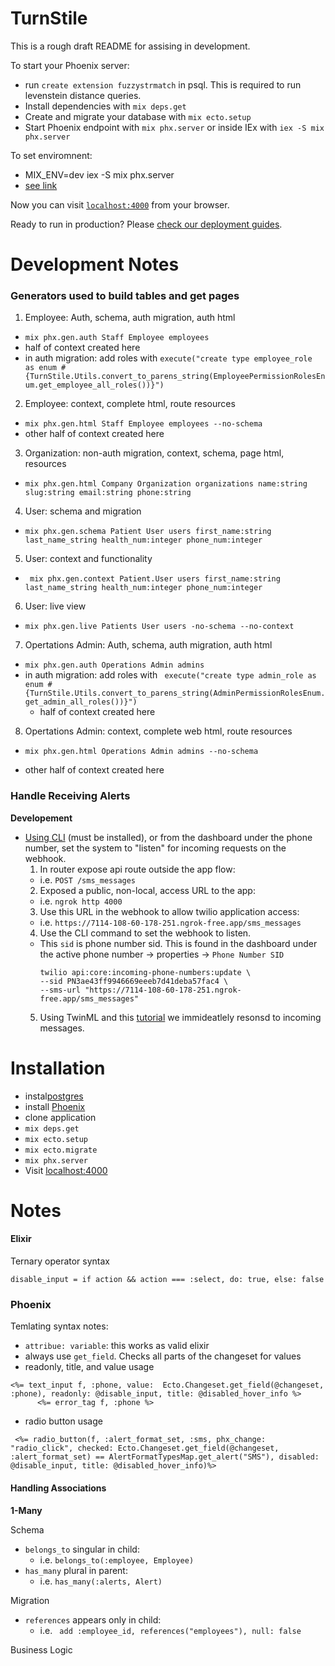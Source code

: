 # TurnStile

This is a rough draft README for assising in development.

To start your Phoenix server:
  * run `create extension fuzzystrmatch` in psql. This is required to run levenstein distance queries.
  * Install dependencies with `mix deps.get`
  * Create and migrate your database with `mix ecto.setup`
  * Start Phoenix endpoint with `mix phx.server` or inside IEx with `iex -S mix phx.server`

To set enviromnent:
  * MIX_ENV=dev iex -S mix phx.server
  * [see link](https://elixirforum.com/t/where-how-does-the-mix-environment-variable-get-set/3805/3?u=chrisdel101)

Now you can visit [`localhost:4000`](http://localhost:4000) from your browser.

Ready to run in production? Please [check our deployment guides](https://hexdocs.pm/phoenix/deployment.html).
# Development Notes

### Generators used to build tables and get pages

1. Employee: Auth, schema, auth migration, auth html 
  - `mix phx.gen.auth Staff Employee employees`  
  - half of context created here
  - in auth migration: add roles with `execute("create type employee_role as enum #{TurnStile.Utils.convert_to_parens_string(EmployeePermissionRolesEnum.get_employee_all_roles())}")` 
2. Employee: context, complete html, route resources 
  - `mix phx.gen.html Staff Employee employees --no-schema`
  - other half of context created here
3. Organization: non-auth migration, context, schema, page html, resources
- `mix phx.gen.html Company Organization organizations name:string slug:string email:string phone:string`
4. User: schema and migration
 - `mix phx.gen.schema Patient User users first_name:string last_name_string health_num:integer phone_num:integer`
5. User: context and functionality
- ` mix phx.gen.context Patient.User users first_name:string last_name_string health_num:integer phone_num:integer`
6. User: live view
-  `mix phx.gen.live Patients User users -no-schema --no-context`
7. Opertations Admin: Auth, schema, auth migration, auth html 
- `mix phx.gen.auth Operations Admin admins`
- in auth migration: add roles with ` execute("create type admin_role as enum #{TurnStile.Utils.convert_to_parens_string(AdminPermissionRolesEnum.get_admin_all_roles())}")`
  - half of context created here
8. Opertations Admin: context, complete web html, route resources 
* `mix phx.gen.html Operations Admin admins --no-schema`
- other half of context created here

### Handle Receiving Alerts
__Developement__
- [Using CLI](https://www.twilio.com/docs/twilio-cli/examples/explore-sms#have-your-phone-number-respond-to-incoming-sms) (must be installed), or from the dashboard under the phone number, set the system to "listen" for incoming requests on the webhook. 
  1. In router expose api route outside the app flow: 
    - i.e. `POST /sms_messages`
  2. Exposed a public, non-local, access URL to the app: 
    - i.e. `ngrok http 4000`
  3. Use this URL in the webhook to allow twilio application access:
    - i.e. `https://7114-108-60-178-251.ngrok-free.app/sms_messages`
  4. Use the CLI command to set the webhook to listen. 
  - This `sid` is phone number sid. This is found in the dashboard under the active phone number -> properties -> `Phone Number SID`
      ``` 
      twilio api:core:incoming-phone-numbers:update \
      --sid PN3ae43ff9946669eeeb7d41deba57fac4 \
      --sms-url "https://7114-108-60-178-251.ngrok-free.app/sms_messages"
      ```
  5. Using TwinML and this [tutorial](https://www.blakedietz.me/blog/2022-03-30/phoenix-twilio/) we immideatlely resonsd to incoming messages.

# Installation

- instal[postgres](https://www.postgresql.org/)
- install [Phoenix](https://hexdocs.pm/phoenix/installation.html) 
- clone application
- `mix deps.get`
- `mix ecto.setup`
- `mix ecto.migrate`
- `mix phx.server`
-  Visit [localhost:4000](http://localhost:4000)


# Notes

#### Elixir

Ternary operator syntax

`disable_input = if action && action === :select, do: true, else: false`

### Phoenix 

Temlating syntax notes:

- `attribue: variable`: this works as valid elixir
- always use `get_field`. Checks all parts of the changeset for values
- readonly, title, and value usage
```
<%= text_input f, :phone, value:  Ecto.Changeset.get_field(@changeset, :phone), readonly: @disable_input, title: @disabled_hover_info %>
      <%= error_tag f, :phone %>
```
- radio button usage
```
 <%= radio_button(f, :alert_format_set, :sms, phx_change: "radio_click", checked: Ecto.Changeset.get_field(@changeset, :alert_format_set) == AlertFormatTypesMap.get_alert("SMS"), disabled: @disable_input, title: @disabled_hover_info)%>
```

#### Handling Associations

__1-Many__

Schema
- `belongs_to` singular in child:   
   - i.e. `belongs_to(:employee, Employee)`
- `has_many` plural in parent: 
  - i.e. `has_many(:alerts, Alert)`

Migration
- `references` appears only in child: 
  - i.e. ` add :employee_id, references("employees"), null: false`

Business Logic